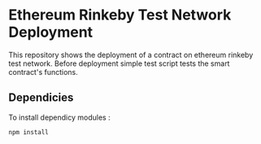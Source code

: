 # Ethereum Rinkeby Test Network Deployment

This repository shows the deployment of a contract on ethereum rinkeby test network. Before deployment simple test script tests the smart contract's functions.

Dependicies
------
To install dependicy modules :

``` mark
npm install
```
